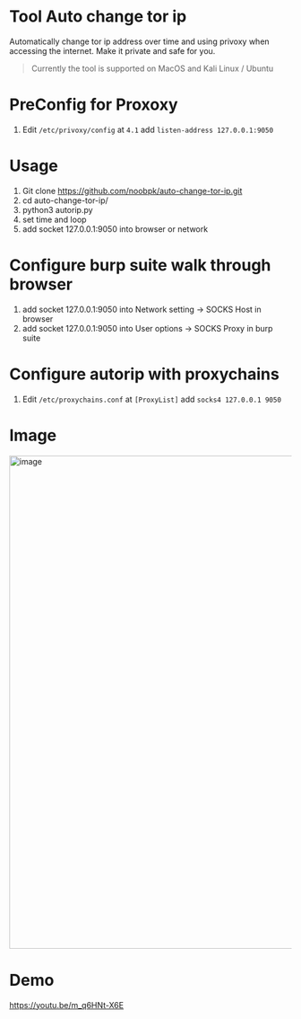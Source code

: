 # Tool Auto change tor ip
Automatically change tor ip address over time and using privoxy when accessing the internet. Make it private and safe for you.

> Currently the tool is supported on MacOS and Kali Linux / Ubuntu

# PreConfig for Proxoxy
1. Edit `/etc/privoxy/config` at `4.1` add `listen-address 127.0.0.1:9050`

# Usage
1. Git clone https://github.com/noobpk/auto-change-tor-ip.git
1. cd auto-change-tor-ip/
1. python3 autorip.py
1. set time and loop
1. add socket 127.0.0.1:9050 into browser or network

# Configure burp suite walk through browser
1. add socket 127.0.0.1:9050 into Network setting -> SOCKS Host in browser
2. add socket 127.0.0.1:9050 into User options -> SOCKS Proxy in burp suite

# Configure autorip with proxychains
1. Edit `/etc/proxychains.conf` at `[ProxyList]` add `socks4 127.0.0.1 9050`

# Image
<img width="878" alt="image" src="https://user-images.githubusercontent.com/31820707/64080213-dc93de00-cd1b-11e9-9501-1666c2d51e4a.png">

# Demo
https://youtu.be/m_q6HNt-X6E
